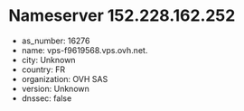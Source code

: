 # Nameserver 152.228.162.252

* as_number: 16276
* name: vps-f9619568.vps.ovh.net.
* city: Unknown
* country: FR
* organization: OVH SAS
* version: Unknown
* dnssec: false
